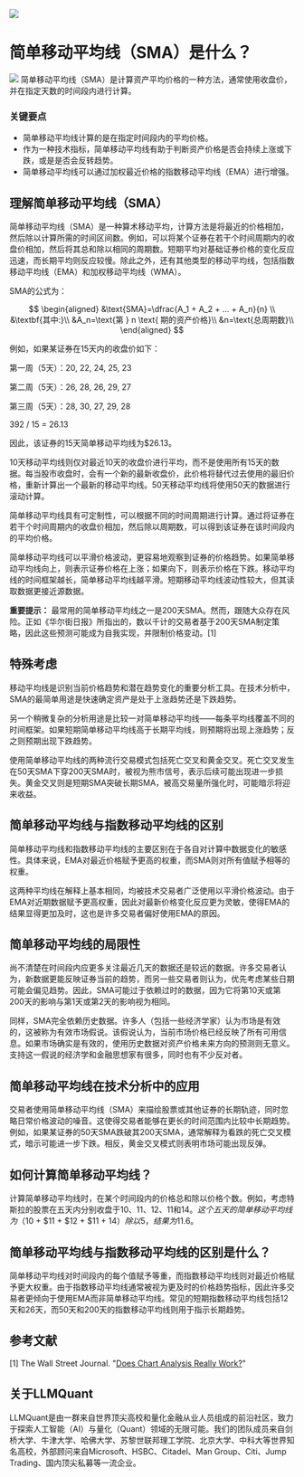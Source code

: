 ![](https://fastly.jsdelivr.net/gh/bucketio/img11@main/2024/10/21/1729466068183-23134fce-3131-4262-b18c-f378d71af4f6.gif)
# 简单移动平均线（SMA）是什么？
![](https://fastly.jsdelivr.net/gh/bucketio/img9@main/2024/10/20/1729465031968-b3c8959e-1d37-4b8a-91b1-b0b0dfe25143.png)
简单移动平均线（SMA）是计算资产平均价格的一种方法，通常使用收盘价，并在指定天数的时间段内进行计算。

### 关键要点

- 简单移动平均线计算的是在指定时间段内的平均价格。
- 作为一种技术指标，简单移动平均线有助于判断资产价格是否会持续上涨或下跌，或是是否会反转趋势。
- 简单移动平均线可以通过加权最近价格的指数移动平均线（EMA）进行增强。

## 理解简单移动平均线（SMA）

简单移动平均线（SMA）是一种算术移动平均，计算方法是将最近的价格相加，然后除以计算所需的时间区间数。例如，可以将某个证券在若干个时间周期内的收盘价相加，然后将其总和除以相同的周期数。短期平均对基础证券价格的变化反应迅速，而长期平均则反应较慢。除此之外，还有其他类型的移动平均线，包括指数移动平均线（EMA）和加权移动平均线（WMA）。

SMA的公式为：

$$ \begin{aligned} &\text{SMA}=\dfrac{A_1 + A_2 + ... + A_n}{n} \\ &\textbf{其中:}\\ &A_n=\text{第 } n \text{ 期的资产价格}\\ &n=\text{总周期数}\\ \end{aligned} $$

例如，如果某证券在15天内的收盘价如下：

第一周（5天）：20, 22, 24, 25, 23

第二周（5天）：26, 28, 26, 29, 27

第三周（5天）：28, 30, 27, 29, 28

392 / 15 = 26.13

因此，该证券的15天简单移动平均线为$26.13。

10天移动平均线则仅对最近10天的收盘价进行平均，而不是使用所有15天的数据。每当股市收盘时，会有一个新的最新收盘价，此价格将替代过去使用的最旧价格，重新计算出一个最新的移动平均线。50天移动平均线将使用50天的数据进行滚动计算。

简单移动平均线具有可定制性，可以根据不同的时间周期进行计算。通过将证券在若干个时间周期内的收盘价相加，然后除以周期数，可以得到该证券在该时间段内的平均价格。

简单移动平均线可以平滑价格波动，更容易地观察到证券的价格趋势。如果简单移动平均线向上，则表示证券价格在上涨；如果向下，则表示价格在下跌。移动平均线的时间框架越长，简单移动平均线越平滑。短期移动平均线波动性较大，但其读取数据更接近源数据。

**重要提示：** 最常用的简单移动平均线之一是200天SMA。然而，跟随大众存在风险。正如《华尔街日报》所指出的，数以千计的交易者基于200天SMA制定策略，因此这些预测可能成为自我实现，并限制价格变动。[1]

## 特殊考虑

移动平均线是识别当前价格趋势和潜在趋势变化的重要分析工具。在技术分析中，SMA的最简单用途是快速确定资产是处于上涨趋势还是下跌趋势。

另一个稍微复杂的分析用途是比较一对简单移动平均线——每条平均线覆盖不同的时间框架。如果短期简单移动平均线高于长期平均线，则预期将出现上涨趋势；反之则预期出现下跌趋势。

使用简单移动平均线的两种流行交易模式包括死亡交叉和黄金交叉。死亡交叉发生在50天SMA下穿200天SMA时，被视为熊市信号，表示后续可能出现进一步损失。黄金交叉则是短期SMA突破长期SMA，被高交易量所强化时，可能暗示将迎来收益。

## 简单移动平均线与指数移动平均线的区别

简单移动平均线和指数移动平均线的主要区别在于各自对计算中数据变化的敏感性。具体来说，EMA对最近价格赋予更高的权重，而SMA则对所有值赋予相等的权重。

这两种平均线在解释上基本相同，均被技术交易者广泛使用以平滑价格波动。由于EMA对近期数据赋予更高权重，因此对最新价格变化反应更为灵敏，使得EMA的结果显得更加及时，这也是许多交易者偏好使用EMA的原因。

## 简单移动平均线的局限性

尚不清楚在时间段内应更多关注最近几天的数据还是较远的数据。许多交易者认为，新数据更能反映证券当前的趋势，而另一些交易者则认为，优先考虑某些日期可能会偏见趋势。因此，SMA可能过于依赖过时的数据，因为它将第10天或第200天的影响与第1天或第2天的影响视为相同。

同样，SMA完全依赖历史数据。许多人（包括一些经济学家）认为市场是有效的，这被称为有效市场假说。该假说认为，当前市场价格已经反映了所有可用信息。如果市场确实是有效的，使用历史数据对资产价格未来方向的预测则无意义。支持这一假说的经济学和金融思想家有很多，同时也有不少反对者。

## 简单移动平均线在技术分析中的应用

交易者使用简单移动平均线（SMA）来描绘股票或其他证券的长期轨迹，同时忽略日常价格波动的噪音。这使得交易者能够在更长的时间范围内比较中长期趋势。例如，如果某证券的50天SMA跌破其200天SMA，通常解释为看跌的死亡交叉模式，暗示可能进一步下跌。相反，黄金交叉模式则表明市场可能出现反弹。

## 如何计算简单移动平均线？

计算简单移动平均线时，在某个时间段内的价格总和除以价格个数。例如，考虑特斯拉的股票在五天内分别收盘于$10、$11、$12、$11和$14。这个五天的简单移动平均线为（$10 + $11 + $12 + $11 + $14）除以5，结果为$11.6。

## 简单移动平均线与指数移动平均线的区别是什么？

简单移动平均线对时间段内的每个值赋予等重，而指数移动平均线则对最近价格赋予更大权重。由于指数移动平均线通常被视为更及时的价格趋势指标，因此许多交易者更倾向于使用EMA而非简单移动平均线。常见的短期指数移动平均线包括12天和26天，而50天和200天的指数移动平均线则用于指示长期趋势。

## 参考文献

[1] The Wall Street Journal. "[Does Chart Analysis Really Work?](https://www.wsj.com/articles/BL-MBB-12285)"

## 关于LLMQuant
LLMQuant是由一群来自世界顶尖高校和量化金融从业人员组成的前沿社区，致力于探索人工智能（AI）与量化（Quant）领域的无限可能。我们的团队成员来自剑桥大学、牛津大学、哈佛大学、苏黎世联邦理工学院、北京大学、中科大等世界知名高校，外部顾问来自Microsoft、HSBC、Citadel、Man Group、Citi、Jump Trading、国内顶尖私募等一流企业。